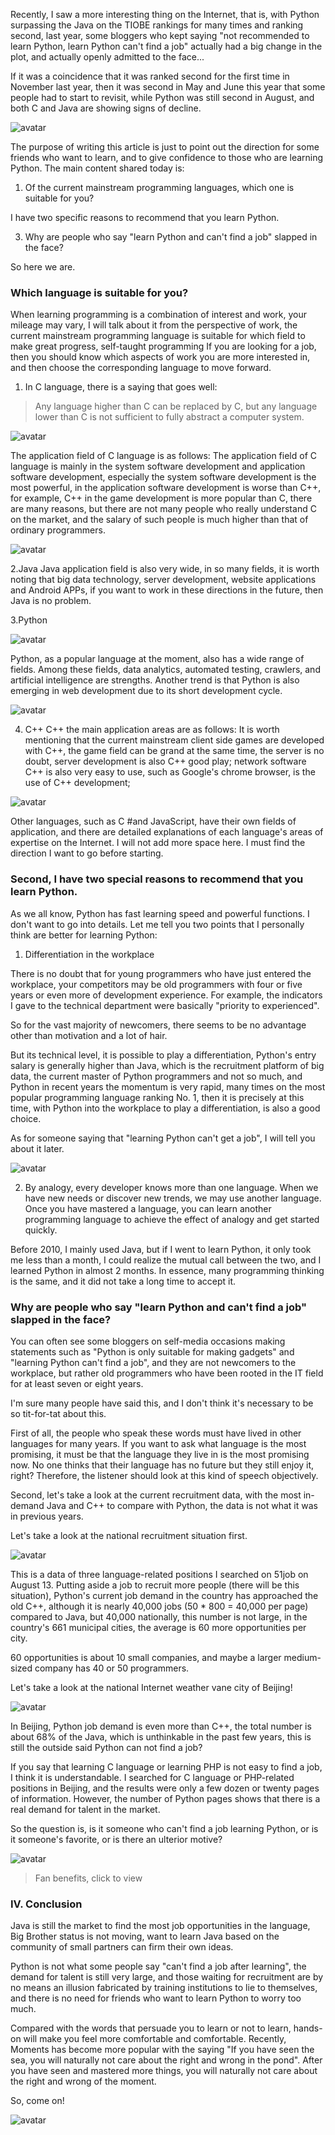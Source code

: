 Recently, I saw a more interesting thing on the Internet, that is, with Python surpassing the Java on the TIOBE rankings for many times and ranking second, last year, some bloggers who kept saying "not recommended to learn Python, learn Python can't find a job" actually had a big change in the plot, and actually openly admitted to the face... 

If it was a coincidence that it was ranked second for the first time in November last year, then it was second in May and June this year that some people had to start to revisit, while Python was still second in August, and both C and Java are showing signs of decline. 

![avatar]( 38a1fe1e1fcb4712b5a8f5e6f837790f.jpg) 

The purpose of writing this article is just to point out the direction for some friends who want to learn, and to give confidence to those who are learning Python. The main content shared today is: 

1. Of the current mainstream programming languages, which one is suitable for you? 

I have two specific reasons to recommend that you learn Python. 

3. Why are people who say "learn Python and can't find a job" slapped in the face? 

So here we are. 

###  Which language is suitable for you? 

When learning programming is a combination of interest and work, your mileage may vary, I will talk about it from the perspective of work, the current mainstream programming language is suitable for which field to make great progress, self-taught programming If you are looking for a job, then you should know which aspects of work you are more interested in, and then choose the corresponding language to move forward. 

1. In C language, there is a saying that goes well: 

>  Any language higher than C can be replaced by C, but any language lower than C is not sufficient to fully abstract a computer system. 

![avatar]( 8c3c58f97acf4b2784ee019f3bdacfca.png) 

 The application field of C language is as follows: The application field of C language is mainly in the system software development and application software development, especially the system software development is the most powerful, in the application software development is worse than C++, for example, C++ in the game development is more popular than C, there are many reasons, but there are not many people who really understand C on the market, and the salary of such people is much higher than that of ordinary programmers. 

![avatar]( c6d31cbd44a247dabcc44c607c4a4d73.png) 

 2.Java Java application field is also very wide, in so many fields, it is worth noting that big data technology, server development, website applications and Android APPs, if you want to work in these directions in the future, then Java is no problem. 

3.Python 

![avatar]( 215b83b83a3f454aa9d21a1fd9f4d268.png) 

Python, as a popular language at the moment, also has a wide range of fields. Among these fields, data analytics, automated testing, crawlers, and artificial intelligence are strengths. Another trend is that Python is also emerging in web development due to its short development cycle. 

![avatar]( 24b9e75bc2484c3ca5e276c963cf8fd1.png) 

 4. C++ C++ the main application areas are as follows: It is worth mentioning that the current mainstream client side games are developed with C++, the game field can be grand at the same time, the server is no doubt, server development is also C++ good play; network software C++ is also very easy to use, such as Google's chrome browser, is the use of C++ development; 

![avatar]( 9f58026b3c344192a74280847c8b1ed0.jpg) 

Other languages, such as C #and JavaScript, have their own fields of application, and there are detailed explanations of each language's areas of expertise on the Internet. I will not add more space here. I must find the direction I want to go before starting. 

###  Second, I have two special reasons to recommend that you learn Python. 

As we all know, Python has fast learning speed and powerful functions. I don't want to go into details. Let me tell you two points that I personally think are better for learning Python: 

1. Differentiation in the workplace 

There is no doubt that for young programmers who have just entered the workplace, your competitors may be old programmers with four or five years or even more of development experience. For example, the indicators I gave to the technical department were basically "priority to experienced". 

So for the vast majority of newcomers, there seems to be no advantage other than motivation and a lot of hair. 

But its technical level, it is possible to play a differentiation, Python's entry salary is generally higher than Java, which is the recruitment platform of big data, the current master of Python programmers and not so much, and Python in recent years the momentum is very rapid, many times on the most popular programming language ranking No. 1, then it is precisely at this time, with Python into the workplace to play a differentiation, is also a good choice. 

As for someone saying that "learning Python can't get a job", I will tell you about it later. 

![avatar]( a6b478a8afa84a5da7e032d6380c4103.jpg) 

2. By analogy, every developer knows more than one language. When we have new needs or discover new trends, we may use another language. Once you have mastered a language, you can learn another programming language to achieve the effect of analogy and get started quickly. 

Before 2010, I mainly used Java, but if I went to learn Python, it only took me less than a month, I could realize the mutual call between the two, and I learned Python in almost 2 months. In essence, many programming thinking is the same, and it did not take a long time to accept it. 

###  Why are people who say "learn Python and can't find a job" slapped in the face? 

You can often see some bloggers on self-media occasions making statements such as "Python is only suitable for making gadgets" and "learning Python can't find a job", and they are not newcomers to the workplace, but rather old programmers who have been rooted in the IT field for at least seven or eight years. 

I'm sure many people have said this, and I don't think it's necessary to be so tit-for-tat about this. 

First of all, the people who speak these words must have lived in other languages for many years. If you want to ask what language is the most promising, it must be that the language they live in is the most promising now. No one thinks that their language has no future but they still enjoy it, right? Therefore, the listener should look at this kind of speech objectively. 

Second, let's take a look at the current recruitment data, with the most in-demand Java and C++ to compare with Python, the data is not what it was in previous years. 

Let's take a look at the national recruitment situation first. 

![avatar]( 40e06026865a46408a1172f852a06a08.jpg) 

This is a data of three language-related positions I searched on 51job on August 13. Putting aside a job to recruit more people (there will be this situation), Python's current job demand in the country has approached the old C++, although it is nearly 40,000 jobs (50 * 800 = 40,000 per page) compared to Java, but 40,000 nationally, this number is not large, in the country's 661 municipal cities, the average is 60 more opportunities per city. 

60 opportunities is about 10 small companies, and maybe a larger medium-sized company has 40 or 50 programmers. 

Let's take a look at the national Internet weather vane city of Beijing! 

![avatar]( 07ced6973f534fccac879e2ceb2975de.jpg) 

In Beijing, Python job demand is even more than C++, the total number is about 68% of the Java, which is unthinkable in the past few years, this is still the outside said Python can not find a job? 

If you say that learning C language or learning PHP is not easy to find a job, I think it is understandable. I searched for C language or PHP-related positions in Beijing, and the results were only a few dozen or twenty pages of information. However, the number of Python pages shows that there is a real demand for talent in the market. 

So the question is, is it someone who can't find a job learning Python, or is it someone's favorite, or is there an ulterior motive? 

![avatar]( e32c2f547a414a10b65f0b22b0c84093.jpg) 

>  Fan benefits, click to view 

###  IV. Conclusion 

Java is still the market to find the most job opportunities in the language, Big Brother status is not moving, want to learn Java based on the community of small partners can firm their own ideas. 

Python is not what some people say "can't find a job after learning", the demand for talent is still very large, and those waiting for recruitment are by no means an illusion fabricated by training institutions to lie to themselves, and there is no need for friends who want to learn Python to worry too much. 

Compared with the words that persuade you to learn or not to learn, hands-on will make you feel more comfortable and comfortable. Recently, Moments has become more popular with the saying "If you have seen the sea, you will naturally not care about the right and wrong in the pond". After you have seen and mastered more things, you will naturally not care about the right and wrong of the moment. 

So, come on! 

![avatar]( 9e151a429b644722b89c417fa8266d0c.png) 

